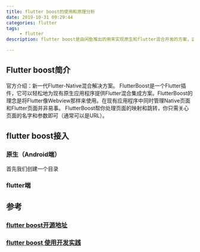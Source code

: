 ```yaml
---
title: flutter boost的使用和原理分析
date: 2019-10-31 09:29:44
categories: flutter
tags:
     - flutter
description: flutter boost是由闲鱼推出的用来实现原生和flutter混合开发的方案，这篇博客将教你如何使用flutter boost和flutter boost的实现原理。

---
```


## Flutter boost简介

官方介绍：新一代Flutter-Native混合解决方案。 FlutterBoost是一个Flutter插件，它可以轻松地为现有原生应用程序提供Flutter混合集成方案。FlutterBoost的理念是将Flutter像Webview那样来使用。在现有应用程序中同时管理Native页面和Flutter页面并非易事。 FlutterBoost帮你处理页面的映射和跳转，你只需关心页面的名字和参数即可（通常可以是URL）。

## flutter boost接入

### 原生（Android端）

首先我们创建一个目录

### flutter端



## 参考

### [flutter boost开源地址](https://github.com/alibaba/flutter_boost)

### [flutter boost 使用开发实践](https://blog.csdn.net/sinat_17775997/article/details/110439221)

